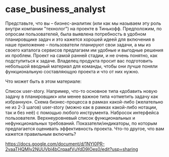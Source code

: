 # case_business_analyst

Представьте, что вы – бизнес-аналитик (или как мы называем эту роль внутри компании "технолог") на проекте в Тинькофф. Предположим, по опросам пользователей, была выявлена потребность в удобном планировщике задач и это кажется хорошей идеей для включения в наше приложение – пользователи планируют свои задачи, а мы из своего каталога сервисов предлагаем им удобные и выгодные решения их проблем. Проект на самой ранней стадии, и не очень понятно, как подступиться к задаче. Владелец продукта просит вас подготовить небольшой вводный материал для команды, чтобы они лучше поняли функциональную составляющую проекта и что от них нужно.

Что может быть в этом материале:

Список user-story. Например, что-то основное типа «добавить новую задачу в планировщик» или менее важное типа «отметить задачу как избранную».
Схема бизнес-процесса в рамках какой-либо (желательно не из 2-3 шагов) user-story (можно как в рамках какой-либо нотации, так и без неё) с помощью любого инструмента.
Набросок интерфейса пользователя.
Верхнеуровневый список функциональных и нефункциональных требований.
Показатели/индикаторы, по которым предлагается оценивать эффективность проекта.
Что-то другое, что вам кажется правильным включить?


https://docs.google.com/document/d/1NYI0PR-2vaaTHQMIy2NUUVbl4bCrqaafVuYdD9IOes0/edit?usp=sharing
